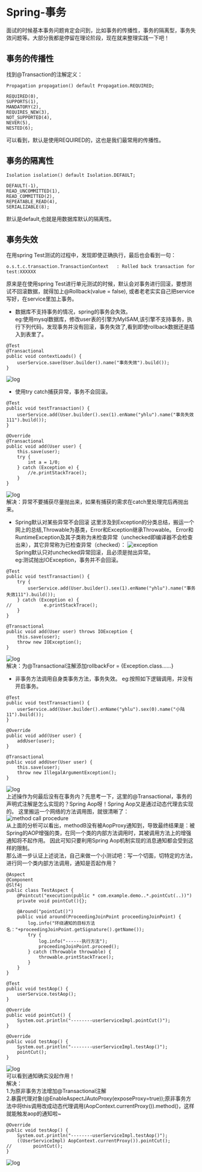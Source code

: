 # Spring-事务
面试的时候基本事务问题肯定会问到，比如事务的传播性，事务的隔离型，事务失效问题等。大部分我都是停留在理论阶段，现在就来整理实践一下吧！
## 事务的传播性
找到@Transaction的注解定义：
```
Propagation propagation() default Propagation.REQUIRED;
```
```
REQUIRED(0),
SUPPORTS(1),
MANDATORY(2),
REQUIRES_NEW(3),
NOT_SUPPORTED(4),
NEVER(5),
NESTED(6);
```
可以看到，默认是使用REQUIRED的，这也是我们最常用的传播性。
## 事务的隔离性
```
Isolation isolation() default Isolation.DEFAULT;
```
```
DEFAULT(-1),
READ_UNCOMMITTED(1),
READ_COMMITTED(2),
REPEATABLE_READ(4),
SERIALIZABLE(8);
```
默认是default,也就是用数据库默认的隔离性。
## 事务失效
在用spring Test测试的过程中，发现即使正确执行，最后也会看到一句：
```
o.s.t.c.transaction.TransactionContext   : Rolled back transaction for test:XXXXXX
```
原来是在使用spring Test进行单元测试的时候，默认会对事务进行回滚，要想测试不回滚数据，就得加上@Rollback(value = false),
或者老老实实自己把service写好，在service里加上事务。
* 数据库不支持事务的情况，spring的事务会失效。   
eg:使用mysql数据库，修改user表的引擎为MyISAM,该引擎不支持事务，执行下列代码，发现事务并没有回滚，事务失效了,看到即使rollback数据还是插入到表里了。
```
@Test
@Transactional
public void contextLoads() {
    userService.save(User.builder().name("事务失效").build());
}
```
![log](/images/spring/transaction/1.png)   
* 使用try catch捕获异常，事务不会回滚。
```
@Test
public void testTransaction() {
    userService.add(User.builder().sex(1).enName("yhlu").name("事务失效111").build());
}

@Override
@Transactional
public void add(User user) {
    this.save(user);
    try {
        int a = 1/0;
    } catch (Exception e) {
        //e.printStackTrace();
    }
}
```
![log](/images/spring/transaction/2.png)   
解决：异常不要捕获尽量抛出来，如果有捕获的需求在catch里处理完后再抛出来。 
* Spring默认对某些异常不会回滚
这里涉及到Exception的分类总结，搬运一个网上的总结,Throwable为基类，Error和Exception继承Throwable。
Error和RuntimeException及其子类称为未检查异常（unchecked即编译器不会检查出来），其它异常称为已检查异常（checked）：
![exception](/images/spring/transaction/3.jpg)   
Spring默认只对unchecked异常回滚，且必须是抛出异常。       
eg:测试抛出IOException，事务并不会回滚。
```
@Test
public void testTransaction() {
    try {
        userService.add(User.builder().sex(1).enName("yhlu").name("事务失效111").build());
    } catch (Exception e) {
//            e.printStackTrace();
    }
}

@Transactional
public void add(User user) throws IOException {
    this.save(user);
    throw new IOException();
}
``` 
![log](/images/spring/transaction/4.png)    
解决：为@Transactional注解添加rollbackFor = {Exception.class......}
* 非事务方法调用自身类事务方法，事务失效。
eg:按照如下逻辑调用，并没有开启事务。
```
@Test
public void testTransaction() {
    userService.add(User.builder().enName("yhlu").sex(0).name("小陆11").build());
}

@Override
public void add(User user) {
    addUser(user);
}

@Transactional
public void addUser(User user) {
    this.save(user);
    throw new IllegalArgumentException();
}
```
![log](/images/spring/transaction/5.jpg)   
上述操作为何最后没有在事务内？先思考一下，这里的@Transactional，事务的声明式注解是怎么实现的？Spring Aop呀！Spring Aop又是通过动态代理去实现的。
这里搬运一个网络的方法调用图，就很清晰了：    
![method call procedure](/images/spring/transaction/6.gif)    
从上面的分析可以看出，methodB没有被AopProxy通知到，导致最终结果是：被Spring的AOP增强的类，在同一个类的内部方法调用时，其被调用方法上的增强通知将不起作用。
因此可知只要利用Spring Aop机制实现的消息通知都会受到这样的限制。   
那么进一步认证上述说法，自己来做一个小测试吧：写一个切面，切特定的方法，进行同一个类内部方法调用，通知是否起作用？    
```
@Aspect
@Component
@Slf4j
public class TestAspect {
    @Pointcut("execution(public * com.example.demo..*.pointCut(..))")
    private void pointCut(){};
    
    @Around("pointCut()")
    public void around(ProceedingJoinPoint proceedingJoinPoint) {
        log.info("环绕通知的目标方法名："+proceedingJoinPoint.getSignature().getName());
        try {
            log.info("------执行方法");
            proceedingJoinPoint.proceed();
        } catch (Throwable throwable) {
            throwable.printStackTrace();
        }
    }
}
```
```
@Test
public void testAop() {
    userService.testAop();
}
```
```
@Override
public void pointCut() {
    System.out.println("--------userServiceImpl.pointCut()");
}

@Override
public void testAop() {
    System.out.println("--------userServiceImpl.testAop()");
    pointCut();
}
```
![log](/images/spring/transaction/7.jpg)    
可以看到通知确实没起作用！   
解决：   
1.为原非事务方法增加@Transactional注解   
2.暴露代理对象(@EnableAspectJAutoProxy(exposeProxy=true));原非事务方法中将this调用改成动态代理调用(AopContext.currentProxy()).method()，这样就能触发aop的通知啦~
```
@Override
public void testAop() {
    System.out.println("--------userServiceImpl.testAop()");
    ((UserServiceImpl) AopContext.currentProxy()).pointCut();
//        pointCut();
}
```
![log](/images/spring/transaction/8.jpg)  
